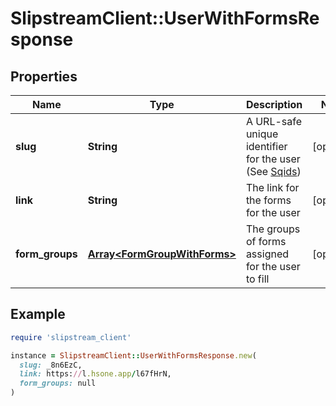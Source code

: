 # SlipstreamClient::UserWithFormsResponse

## Properties

| Name | Type | Description | Notes |
| ---- | ---- | ----------- | ----- |
| **slug** | **String** | A URL-safe unique identifier for the user (See [Sqids](https://sqids.org)) | [optional] |
| **link** | **String** | The link for the forms for the user | [optional] |
| **form_groups** | [**Array&lt;FormGroupWithForms&gt;**](FormGroupWithForms.md) | The groups of forms assigned for the user to fill | [optional] |

## Example

```ruby
require 'slipstream_client'

instance = SlipstreamClient::UserWithFormsResponse.new(
  slug: _8n6EzC,
  link: https://l.hsone.app/l67fHrN,
  form_groups: null
)
```

